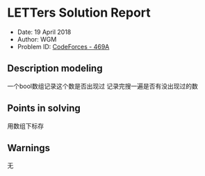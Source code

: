 
# LETTers Solution Report

- Date: 19 April 2018
- Author: WGM
- Problem ID: [CodeForces - 469A](http://codeforces.com/problemset/problem/469/A)

## Description modeling

一个bool数组记录这个数是否出现过
记录完搜一遍是否有没出现过的数

## Points in solving

用数组下标存

## Warnings

无
